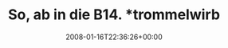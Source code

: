 ---
retweeted: false
source: <a href="http://twitter.com" rel="nofollow">Twitter Web Client</a>
entities:
  hashtags: []
  symbols: []
  user_mentions:
  - name: fki
    screen_name: fki
    indices:
    - '35'
    - '39'
    id_str: '12079872'
    id: '12079872'
  urls: []
display_text_range:
- '0'
- '58'
favorite_count: '0'
id_str: '607056622'
truncated: false
retweet_count: '0'
id: '607056622'
created_at: Wed Jan 16 22:36:26 +0000 2008
favorited: false
full_text: 'So, ab in die B14. *trommelwirbel* [@fki](https://twitter.com/fki): Fertig
  für heute?'
lang: de
tags:
- pesos:twitter
date: '2008-01-16T22:36:26+00:00'
src: https://twitter.com/bascht/status/607056622
original_url: https://twitter.com/bascht/status/607056622
type: twitter_tweet
text: 'So, ab in die B14. *trommelwirbel* [@fki](https://twitter.com/fki): Fertig
  für heute?'
title: So, ab in die B14. *trommelwirb

---